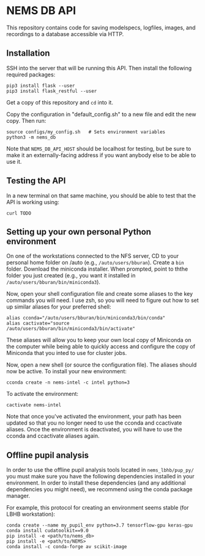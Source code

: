 # NEMS DB API

This repository contains code for saving modelspecs, logfiles, images, and recordings to a database accessible via HTTP.

## Installation

SSH into the server that will be running this API. Then install the following required packages:

```
pip3 install flask --user
pip3 install flask_restful --user
```

Get a copy of this repository and `cd` into it.

Copy the configuration in "default_config.sh" to a new file and edit the new copy. Then run:

```
source configs/my_config.sh   # Sets environment variables
python3 -m nems_db
```

Note that `NEMS_DB_API_HOST` should be localhost for testing, but be sure to make it an externally-facing address if you want anybody else to be able to use it.


## Testing the API

In a new terminal on that same machine, you should be able to test that the API is working using:

```
curl TODO
```

## Setting up your own personal Python environment

On one of the workstations connected to the NFS server, CD to your personal
home folder on /auto (e.g., `/auto/users/bburan`). Create a `bin` folder.
Download the miniconda installer. When prompted, point to ththe folder you just
created (e.g., you want it installed in `/auto/users/bburan/bin/miniconda3`). 

Now, open your shell configuration file and create some aliases to the key
commands you will need. I use zsh, so you will need to figure out how to set up
similar aliases for your preferred shell:

```
alias cconda="/auto/users/bburan/bin/miniconda3/bin/conda"
alias cactivate="source /auto/users/bburan/bin/miniconda3/bin/activate"
```

These aliases will allow you to keep your own local copy of Miniconda on the
computer while being able to quickly access and configure the copy of Miniconda
that you inted to use for cluster jobs.

Now, open a new shell (or source the configuration file). The aliases should
now be active. To install your new environment:

	cconda create -n nems-intel -c intel python=3

To activate the environment:

	cactivate nems-intel

Note that once you've activated the environment, your path has been updated so that you no longer need to use the cconda and ccactivate aliases. Once the environment is deactivated, you will have to use the cconda and ccactivate aliases again.

## Offline pupil analysis
In order to use the offline pupil analysis tools located in `nems_lbhb/pup_py/` you must make sure you have the following dependencies installed in your environment. In order to install these dependencies (and any additional dependencies you might need), we recommend using the conda package manager.

For example, this protocol for creating an environment seems stable (for LBHB workstation):

```
conda create --name my_pupil_env python=3.7 tensorflow-gpu keras-gpu
conda install cudatoolkit==9.0
pip install -e <path/to/nems_db>
pip install -e <path/to/NEMS>
conda install -c conda-forge av scikit-image
```
